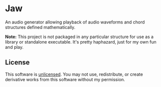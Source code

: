 # Jaw

An audio generator allowing playback of audio waveforms and chord structures defined mathematically.

**Note:** This project is not packaged in any particular structure for use as a library or standalone executable. It's pretty haphazard, just for my own fun and play.

## License

This software is [unlicensed](LICENSE). You may not use, redistribute, or create derivative works from this software without my permission.

